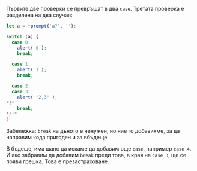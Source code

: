 Първите две проверки се превръщат в два `case`. Третата проверка е разделена на два случая:

```js run
let a = +prompt('a?', '');

switch (a) {
  case 0:
    alert( 0 );
    break;

  case 1:
    alert( 1 );
    break;

  case 2:
  case 3:
    alert( '2,3' );
*!*
    break;
*/!*
}
```

Забележка: `break` на дъното е ненужен, но ние го добавихме, за да направим кода пригоден и за вбъдеще.

В бъдеще, има шанс да искаме да добавим още `case`, например `case 4`. И ако забравим да добавим `break` преди това, в края на `case 3`, ще се появи грешка. Това е презастраховане.
